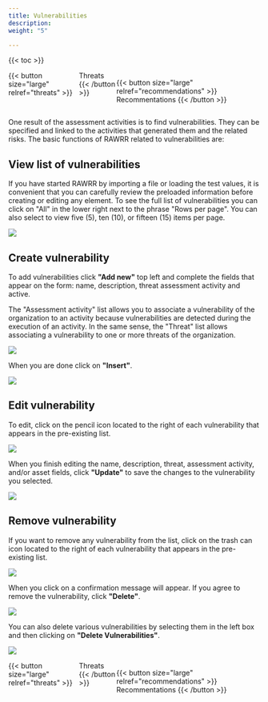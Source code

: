 ```yaml
---
title: Vulnerabilities
description: 
weight: "5"

---
```

{{< toc >}}

<div style="display: flex; justify-content: space-between">
{{< button size="large" relref="threats" >}} <i class="arrow left"></i> Threats {{< /button >}}

{{< button size="large" relref="recommendations" >}} Recommentations <i class="arrow right"></i>{{< /button >}}
</div>

One result of the assessment activities is to find vulnerabilities. They can be specified and linked to the activities that generated them and the related risks. The basic functions of RAWRR related to vulnerabilities are:

## View list of vulnerabilities

If you have started RAWRR by importing a file or loading the test values, it is convenient that you can carefully review the preloaded information before creating or editing any element. To see the full list of vulnerabilities you can click on "All" in the lower right next to the phrase "Rows per page". You can also select to view five (5), ten (10), or fifteen (15) items per page.

![](/images/en/v-lista.png)

## Create vulnerability

To add vulnerabilities click **"Add new"** top left and complete the fields that appear on the form: name, description, threat assessment activity and active.

The "Assessment activity" list allows you to associate a vulnerability of the organization to an activity because vulnerabilities are detected during the execution of an activity. In the same sense, the "Threat" list allows associating a vulnerability to one or more threats of the organization.

![](/images/en/v-agregar.png)

When you are done click on **"Insert"**.

![](/images/en/v-agregar2.png)

## Edit vulnerability

To edit, click on the pencil icon located to the right of each vulnerability that appears in the pre-existing list.

![](/images/en/v-editar.png)

When you finish editing the name, description, threat, assessment activity, and/or asset fields, click **"Update"** to save the changes to the vulnerability you selected.

![](/images/en/v-editar2.png)

## Remove vulnerability

If you want to remove any vulnerability from the list, click on the trash can icon located to the right of each vulnerability that appears in the pre-existing list.

![](/images/en/v-eliminar.png)

When you click on a confirmation message will appear. If you agree to remove the vulnerability, click **"Delete"**.

![](/images/en/v-eliminar2.png)

You can also delete various vulnerabilities by selecting them in the left box and then clicking on **"Delete Vulnerabilities"**.

![](/images/en/v-eliminar3.png)

<div style="display: flex; justify-content: space-between">
{{< button size="large" relref="threats" >}} <i class="arrow left"></i> Threats  {{< /button >}}

{{< button size="large" relref="recommendations" >}} Recommentations <i class="arrow right"></i>{{< /button >}}
</div>